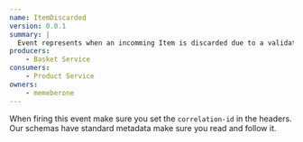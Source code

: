 ```yaml
---
name: ItemDiscarded
version: 0.0.1
summary: |
  Event represents when an incomming Item is discarded due to a validation.
producers:
    - Basket Service
consumers:
    - Product Service
owners:
    - memeberone
---
```


<Admonition>When firing this event make sure you set the `correlation-id` in the headers. Our schemas have standard metadata make sure you read and follow it.</Admonition>

<NodeGraph title="Consumer / Producer Diagram" />
